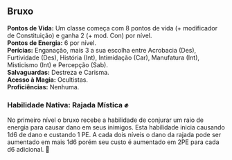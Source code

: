 ## Bruxo <a id="bruxo"></a>

**Pontos de Vida:** Um classe começa com 8 pontos de vida (+ modificador de Constituição) e ganha 2 (+ mod. Con) por nível.</br>
**Pontos de Energia:** 6 por nível.</br>
**Perícias:** Enganação, mais 3 a sua escolha entre Acrobacia (Des), Furtividade (Des), História (Int), Intimidação (Car), Manufatura (Int), Misticismo (Int) e Percepção (Sab).</br>
**Salvaguardas:** Destreza e Carisma.</br>
**Acesso à Magia:** Ocultistas.</br>
**Proficiências:** Nenhuma.</br>

### Habilidade Nativa: Rajada Mística ✊
No primeiro nível o bruxo recebe a habilidade de conjurar um raio de energia para causar dano em seus inimigos. Esta habilidade inicia causando 1d6 de dano e custando 1 PE. A cada dois níveis o dano da rajada pode ser aumentado em mais 1d6 porém seu custo é aumentado em 2PE para cada d6 adicional. 🧙